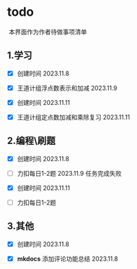 # todo

​	本界面作为作者待做事项清单

## 1.学习

- [x] 创建时间 2023.11.8
- [x] 王道计组浮点数表示和加减 2023.11.9

- [x] 创建时间 2023.11.11
- [x] 王道计组定点数加减和乘除复习 2023.11.11



## 2.编程\刷题

- [x] 创建时间 2023.11.8

- [ ] 力扣每日1-2题 2023.11.9 任务完成失败

- [x] 创建时间 2023.11.11

- [ ] 力扣每日1-2题 

## 3.其他

- [x] 创建时间 2023.11.8

- [x] **mkdocs** 添加评论功能总结 2023.11.8